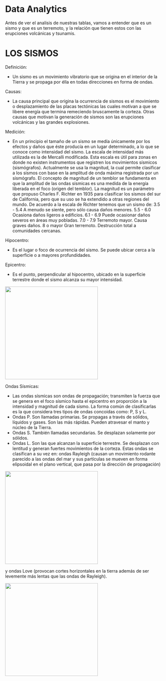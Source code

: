 # Data Analytics 

Antes de ver el analisis de nuestras tablas, vamos a entender que es un sismo y que es un terremoto, y la relación que tienen estos con las erupciones volcánicas y tsunamis. 

# LOS SISMOS
Definición:
- Un sismo es un movimiento vibratorio que se origina en el interior de la Tierra y se propaga por élla en todas direcciones en forma de ondas.

Causas:
- La causa principal que origina la ocurrencia de sismos es el movimiento o desplazamiento de las placas tectónicas las cuales motivan a que se libere energía que termina remeciendo bruscamente la corteza. Otras causas que motivan la generación de sismos son las erupciones volcánicas y las grandes explosiones.

Medición:
- En un principio el tamaño de un sismo se medía únicamente por los efectos y daños que éste producía en un lugar determinado, a lo que se conoce como intensidad del sismo. La escala de intensidad más utilizada es la de Mercalli modificada. Esta escala es útil para zonas en donde no existen instrumentos que registren los movimientos sísmicos (sismógrafos).
Actualmente se usa la magnitud, la cual permite clasificar a los sismos con base en la amplitud de onda máxima registrada por un sismógrafo. El concepto de magnitud de un temblor se fundamenta en que la amplitud de las ondas sísmicas es una medida de la energía liberada en el foco (origen del temblor). La magnitud es un parámetro que propuso Charles F. Richter en 1935 para clasificar los sismos del sur de California, pero que su uso se ha extendido a otras regiones del mundo. De acuerdo a la escala de Richter tenemos que un sismo de:
3.5 - 5.4 A menudo se siente, pero sólo causa daños menores.
5.5 - 6.0 Ocasiona daños ligeros a edificios.
6.1 - 6.9 Puede ocasionar daños severos en áreas muy pobladas.
7.0 - 7.9 Terremoto mayor. Causa graves daños.
8 o mayor Gran terremoto. Destrucción total a comunidades cercanas.

Hipocentro:
- Es el lugar o foco de ocurrencia del sismo. Se puede ubicar cerca a la superficie o a mayores profundidades.

Epicentro:
- Es el punto, perpendicular al hipocentro, ubicado en la superficie terrestre donde el sismo alcanza su mayor intensidad.

<img src = '' height = 300 >

Ondas Sísmicas:
- Las ondas sísmicas son ondas de propagación; transmiten la fuerza que se genera en el foco sísmico hasta el epicentro en proporción a la intensidad y magnitud de cada sismo. La forma común de clasificarlas es la que considera tres tipos de ondas concoidas como: P, S y L.
-  Ondas P. Son llamadas primarias. Se propagas a través de sólidos, líquidos y gases. Son las más rápidas. Pueden atravesar el manto y núcleo de la Tierra.
-  Ondas S. También llamadas secundarias. Se desplazan solamente por sólidos.
-  Ondas L. Son las que alcanzan la superficie terrestre. Se desplazan con lentitud y generan fuertes movimientos de la corteza. Estas ondas se clasifican a su vez en: ondas Rayleigh (causan un movimiento rodante parecido a las ondas del mar y sus partículas se mueven en forma elipsoidal en el plano vertical, que pasa por la dirección de propagación)

<img src = '' height = 300 >

y ondas Love (provocan cortes horizontales en la tierra además de ser levemente más lentas que las ondas de Rayleigh).

<img src = '' height = 300 >